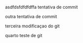  asdfdsfdfdfdffa tentativa de commit

 outra tentativa de commit



 terceira modificaçao do git


 quarto teste de git